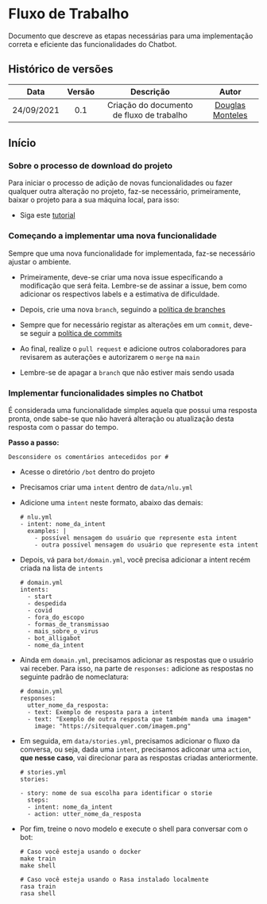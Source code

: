 # Fluxo de Trabalho
Documento que descreve as etapas necessárias para uma implementação correta e eficiente das funcionalidades do Chatbot.

## Histórico de versões

| Data | Versão | Descrição | Autor |
| :--------: | :----: |:---------------: | :---------------: |
| 24/09/2021 | 0.1 | Criação do documento de fluxo de trabalho | [Douglas Monteles](https://github.com/DouglasMonteles)|

## Início

### Sobre o processo de download do projeto 
Para iniciar o processo de adição de novas funcionalidades ou fazer qualquer outra alteração no projeto, faz-se necessário, primeiramente, baixar o projeto para a sua máquina local, para isso:

  - Siga este [tutorial](https://github.com/fga-eps-mds/2021-1-Bot#readme)

### Começando a implementar uma nova funcionalidade
Sempre que uma nova funcionalidade for implementada, faz-se necessário ajustar o ambiente.

  - Primeiramente, deve-se criar uma nova issue específicando a modificação que será feita. Lembre-se de assinar a issue, bem como adicionar os respectivos labels e a estimativa de dificuldade.

  - Depois, crie uma nova `branch`, seguindo a [política de branches](https://github.com/fga-eps-mds/2021-1-Bot/blob/main/docs/politicas/branches.md)

  - Sempre que for necessário registar as alterações em um `commit`, deve-se seguir a [política de commits](https://github.com/fga-eps-mds/2021-1-Bot/blob/main/docs/politicas/commits.md)

  - Ao final, realize o `pull request` e adicione outros colaboradores para revisarem as auterações e autorizarem o `merge` na `main`

  - Lembre-se de apagar a `branch` que não estiver mais sendo usada

### Implementar funcionalidades simples no Chatbot
É considerada uma funcionalidade simples aquela que possui uma resposta pronta, onde sabe-se que não haverá alteração ou atualização desta resposta com o passar do tempo.

<strong>Passo a passo:</strong>
  
`Desconsidere os comentários antecedidos por #`

  - Acesse o diretório `/bot` dentro do projeto
  - Precisamos criar uma `intent` dentro de `data/nlu.yml`
  - Adicione uma `intent` neste formato, abaixo das demais:
        
        # nlu.yml
        - intent: nome_da_intent
          examples: |
            - possível mensagem do usuário que represente esta intent
            - outra possível mensagem do usuário que represente esta intent

  - Depois, vá para `bot/domain.yml`, você precisa adicionar a intent recém criada na lista de `intents`

        # domain.yml
        intents:
          - start
          - despedida
          - covid
          - fora_do_escopo
          - formas_de_transmissao
          - mais_sobre_o_virus
          - bot_alligabot 
          - nome_da_intent
    
  - Ainda em `domain.yml`, precisamos adicionar as respostas que o usuário vai receber. Para isso, na parte de `responses:` adicione as respostas no seguinte padrão de nomeclatura: 

        # domain.yml
        responses:
          utter_nome_da_resposta:
          - text: Exemplo de resposta para a intent
          - text: "Exemplo de outra resposta que também manda uma imagem"
            image: "https://sitequalquer.com/imagem.png"

  - Em seguida, em `data/stories.yml`, precisamos adicionar o fluxo da conversa, ou seja, dada uma `intent`, precisamos adiconar uma `action`, <strong>que nesse caso</strong>, vai direcionar para as respostas criadas anteriormente.

        # stories.yml
        stories:

        - story: nome de sua escolha para identificar o storie
          steps:
          - intent: nome_da_intent
          - action: utter_nome_da_resposta

  - Por fim, treine o novo modelo e execute o shell para conversar com o bot:

        # Caso você esteja usando o docker
        make train
        make shell

        # Caso você esteja usando o Rasa instalado localmente
        rasa train
        rasa shell